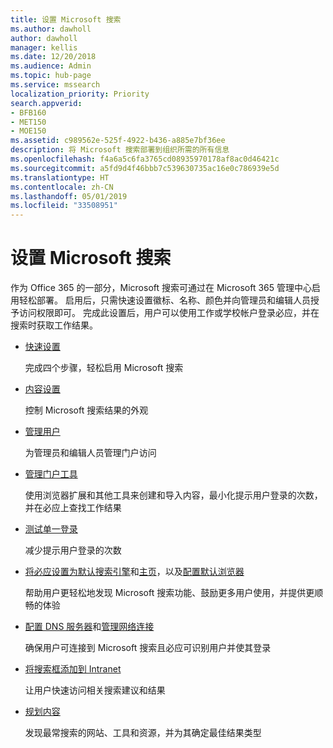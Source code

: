 ```yaml
---
title: 设置 Microsoft 搜索
ms.author: dawholl
author: dawholl
manager: kellis
ms.date: 12/20/2018
ms.audience: Admin
ms.topic: hub-page
ms.service: mssearch
localization_priority: Priority
search.appverid:
- BFB160
- MET150
- MOE150
ms.assetid: c989562e-525f-4922-b436-a885e7bf36ee
description: 将 Microsoft 搜索部署到组织所需的所有信息
ms.openlocfilehash: f4a6a5c6fa3765cd08935970178af8ac0d46421c
ms.sourcegitcommit: a5fd9d4f46bbb7c539630735ac16e0c786939e5d
ms.translationtype: HT
ms.contentlocale: zh-CN
ms.lasthandoff: 05/01/2019
ms.locfileid: "33508951"
---
```

# <a name="set-up-microsoft-search"></a>设置 Microsoft 搜索

作为 Office 365 的一部分，Microsoft 搜索可通过在 Microsoft 365 管理中心启用轻松部署。 启用后，只需快速设置徽标、名称、颜色并向管理员和编辑人员授予访问权限即可。 完成此设置后，用户可以使用工作或学校帐户登录必应，并在搜索时获取工作结果。

- [快速设置](quick-set-up.md)
    
    完成四个步骤，轻松启用 Microsoft 搜索

- [内容设置](content-settings.md)
    
    控制 Microsoft 搜索结果的外观
    
- [管理用户](add-users.md)
    
    为管理员和编辑人员管理门户访问
    
- [管理门户工具](admin-portal-tools.md)
    
    使用浏览器扩展和其他工具来创建和导入内容，最小化提示用户登录的次数，并在必应上查找工作结果
    
- [测试单一登录](test-single-sign-on.md)
    
    减少提示用户登录的次数
    
- [将必应设置为默认搜索引擎](set-default-search-engine.md)和[主页](set-default-homepage.md)，以及[配置默认浏览器](set-default-browser.md)
    
    帮助用户更轻松地发现 Microsoft 搜索功能、鼓励更多用户使用，并提供更顺畅的体验
    
- [配置 DNS 服务器](advanced-dns-configuration.md)和[管理网络连接](manage-network-connections.md)
    
    确保用户可连接到 Microsoft 搜索且必应可识别用户并使其登录

- [将搜索框添加到 Intranet](add-a-search-box-to-your-intranet-site.md)

    让用户快速访问相关搜索建议和结果

- [规划内容](plan-your-content.md)
    
    发现最常搜索的网站、工具和资源，并为其确定最佳结果类型

  

